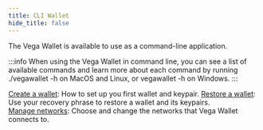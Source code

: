 ```yaml
---
title: CLI Wallet
hide_title: false
---
```


The Vega Wallet is available to use as a command-line application. 

:::info When using the Vega Wallet in command line, you can see a list of available commands and learn more about each command by running ./vegawallet -h on MacOS and Linux, or vegawallet -h on Windows. :::

[Create a wallet](/docs/tools/vega-wallet/cli-wallet/latest/create-wallet): How to set up you first wallet and keypair. 
[Restore a wallet](/docs/tools/vega-wallet/cli-wallet/latest/guides/restore-wallet): Use your recovery phrase to restore a wallet and its keypairs.  
[Manage networks](/docs/tools/vega-wallet/cli-wallet/latest/guides/manage-naetworks): Choose and change the networks that Vega Wallet connects to. 
